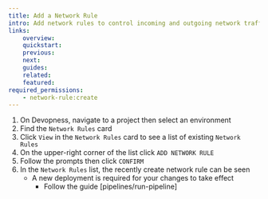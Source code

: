 ```yaml
---
title: Add a Network Rule
intro: Add network rules to control incoming and outgoing network traffic that is allowed to and from your servers, based on network port and source/destination IP address range. 
links:
    overview:
    quickstart:
    previous:
    next:
    guides:
    related:
    featured:
required_permissions:
    - network-rule:create
---
```


1. On Devopness, navigate to a project then select an environment
1. Find the `Network Rules` card
1. Click `View` in the `Network Rules` card to see a list of existing `Network Rules`
1. On the upper-right corner of the list click `ADD NETWORK RULE`
1. Follow the prompts then click `CONFIRM`
1. In the `Network Rules` list, the recently create network rule can be seen
    - A new deployment is required for your changes to take effect
        - Follow the guide [pipelines/run-pipeline]
